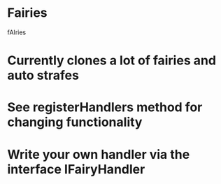 # Fairies
fAIries

# Currently clones a lot of fairies and auto strafes
# See registerHandlers method for changing functionality
# Write your own handler via the interface IFairyHandler
